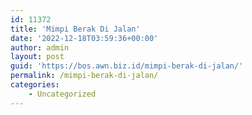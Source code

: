 ```yaml
---
id: 11372
title: 'Mimpi Berak Di Jalan'
date: '2022-12-18T03:59:36+00:00'
author: admin
layout: post
guid: 'https://bos.awn.biz.id/mimpi-berak-di-jalan/'
permalink: /mimpi-berak-di-jalan/
categories:
    - Uncategorized
---
```


